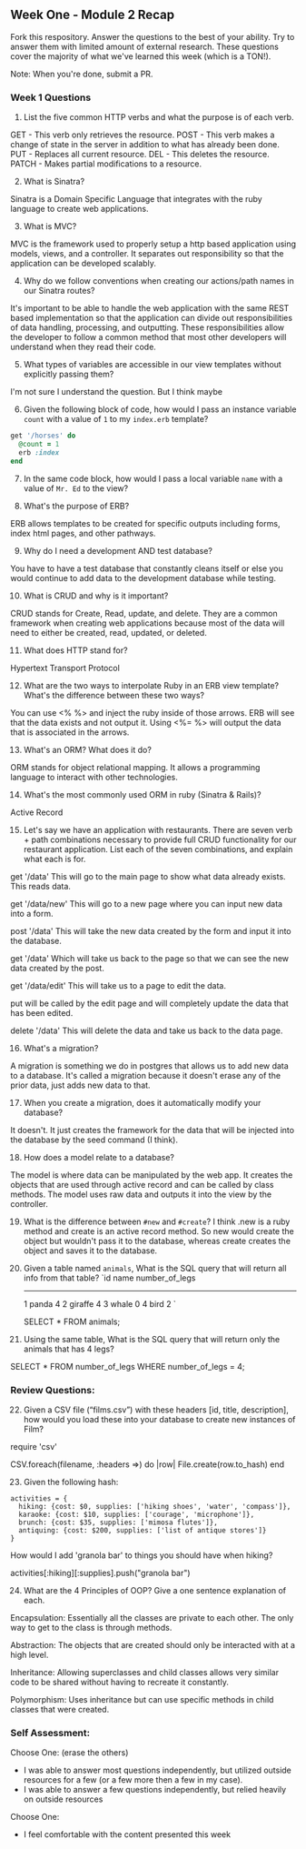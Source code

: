 ## Week One - Module 2 Recap

Fork this respository. Answer the questions to the best of your ability. Try to answer them with limited amount of external research. These questions cover the majority of what we've learned this week (which is a TON!).

Note: When you're done, submit a PR.

### Week 1 Questions

1. List the five common HTTP verbs and what the purpose is of each verb.

  GET - This verb only retrieves the resource.
  POST - This verb makes a change of state in the server in addition to what has already been done.
  PUT - Replaces all current resource.
  DEL - This deletes the resource.
  PATCH - Makes partial modifications to a resource.

2. What is Sinatra?

Sinatra is a Domain Specific Language that integrates with the ruby language to create web applications.

3. What is MVC?

MVC is the framework used to properly setup a http based application using models, views, and a controller.  It separates out responsibility so that the application can be developed scalably.

4. Why do we follow conventions when creating our actions/path names in our Sinatra routes?

It's important to be able to handle the web application with the same REST based implementation so that the application can divide out responsibilities of data handling, processing, and outputting.  These responsibilities allow the developer to follow a common method that most other developers will understand when they read their code.

5. What types of variables are accessible in our view templates without explicitly passing them?

I'm not sure I understand the question. But I think maybe

6. Given the following block of code, how would I pass an instance variable `count` with a value of `1` to my `index.erb` template?

  ```ruby
  get '/horses' do
    @count = 1
    erb :index
  end
  ```

7. In the same code block, how would I pass a local variable `name` with a value of `Mr. Ed` to the view?


8. What's the purpose of ERB?

ERB allows templates to be created for specific outputs including forms, index html pages, and other pathways.

9. Why do I need a development AND test database?

You have to have a test database that constantly cleans itself or else you would continue to add data to the development database while testing.

10. What is CRUD and why is it important?

CRUD stands for Create, Read, update, and delete.  They are a common framework when creating web applications because most of the data will need to either be created, read, updated, or deleted.

11. What does HTTP stand for?

Hypertext Transport Protocol

12. What are the two ways to interpolate Ruby in an ERB view template? What's the difference between these two ways?

  You can use <% %> and inject the ruby inside of those arrows.  ERB will see that the data exists and not output it.  Using <%= %> will output the data that is associated in the arrows.

13. What's an ORM? What does it do?

ORM stands for object relational mapping.  It allows a programming language to interact with other technologies.

14. What's the most commonly used ORM in ruby (Sinatra & Rails)?

Active Record

15. Let's say we have an application with restaurants. There are seven verb + path combinations necessary to provide full CRUD functionality for our restaurant application. List each of the seven combinations, and explain what each is for.


get '/data' This will go to the main page to show what data already exists.  This reads data.

get '/data/new' This will go to a new page where you can input new data into a form.

post '/data' This will take the new data created by the form and input it into the database.

get '/data' Which will take us back to the page so that we can see the new data created by the post.

get '/data/edit' This will take us to a page to edit the data.

put will be called by the edit page and will completely update the data that has been edited.

delete '/data' This will delete the data and take us back to the data page.


16. What's a migration?

A migration is something we do in postgres that allows us to add new data to a database.  It's called a migration because it doesn't erase any of the prior data, just adds new data to that.

17. When you create a migration, does it automatically modify your database?

It doesn't.  It just creates the framework for the data that will be injected into the database by the seed command (I think).

18. How does a model relate to a database?

The model is where data can be manipulated by the web app.  It creates the objects that are used through active record and can be called by class methods.  The model uses raw data and outputs it into the view by the controller.

19. What is the difference between `#new` and `#create`?  I think .new is a ruby method and create is an active record method.  So new would create the object but wouldn't pass it to the database, whereas create creates the object and saves it to the database.

20. Given a table named `animals`, What is the SQL query that will return all info from that table?
    `id     name        number_of_legs
    -----   ------      --------------
      1     panda       4
      2     giraffe     4
      3     whale       0
      4     bird        2
    `

    SELECT * FROM animals;

21. Using the same table, What is the SQL query that will return only the animals that has 4 legs?

SELECT * FROM number_of_legs WHERE number_of_legs = 4;


### Review Questions:  
22. Given a CSV file (“films.csv”) with these headers [id, title, description], how would you load these into your database to create new instances of Film?  

require 'csv'

CSV.foreach(filename, :headers =>) do |row|
  File.create(row.to_hash)
end

23. Given the following hash:
```
activities = {
  hiking: {cost: $0, supplies: ['hiking shoes', 'water', 'compass']},
  karaoke: {cost: $10, supplies: ['courage', 'microphone']},
  brunch: {cost: $35, supplies: ['mimosa flutes']},
  antiquing: {cost: $200, supplies: ['list of antique stores']}
}
```
How would I add 'granola bar' to things you should have when hiking?

activities[:hiking][:supplies].push("granola bar")

24. What are the 4 Principles of OOP? Give a one sentence explanation of each.

Encapsulation:  Essentially all the classes are private to each other.  The only way to get to the class is through methods.

Abstraction:  The objects that are created should only be interacted with at a high level.

Inheritance:  Allowing superclasses and child classes allows very similar code to be shared without having to recreate it constantly.

Polymorphism:  Uses inheritance but can use specific methods in child classes that were created.

### Self Assessment:
Choose One: (erase the others)

* I was able to answer most questions independently, but utilized outside resources for a few (or a few more then a few in my case).
* I was able to answer a few questions independently, but relied heavily on outside resources

Choose One:
* I feel comfortable with the content presented this week
